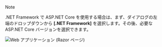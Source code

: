  > [!NOTE]
  > .NET Framework で ASP.NET Core を使用する場合は、まず、ダイアログの左端のドロップダウンから **[.NET Framework]** を選択します。その後、必要な ASP.NET Core バージョンを選択できます。

  ![Web アプリケーション (Razor ページ)](../tutorials/razor-pages/razor-pages-start/_static/np2.png)